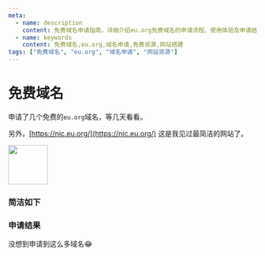 ```yaml
---
meta:
  - name: description
    content: 免费域名申请指南，详细介绍eu.org免费域名的申请流程、使用体验及申请结果
  - name: keywords
    content: 免费域名,eu.org,域名申请,免费资源,网站搭建
tags: ["免费域名", "eu.org", "域名申请", "网站资源"]
---
```


# 免费域名

申请了几个免费的`eu.org`域名，等几天看看。

另外，[https://nic.eu.org/](https://nic.eu.org/) 这是我见过最简洁的网站了。

<img src="https://z.wiki/autoupload/20230206/Gntt.600X600-image.png" width="80" />


### 简洁如下

<ImgView title="eu.org 免费域名" url="https://1.z.wiki/autoupload/20230206/Ka88.1374X2500-image.png" />

<ImgView title="eu.org 免费域名" url="https://2.z.wiki/autoupload/20230206/DMUX.564X1660-image.png" />


### 申请结果

没想到申请到这么多域名😂

<ImgView title="免费域名 eu.org" url="https://3.z.wiki/autoupload/20230322/joXS.804X1340-image.png" />
